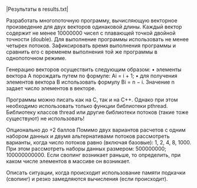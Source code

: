 
|Результаты в results.txt|

Разработать многопоточную программу, вычисляющую векторное произведение для двух векторов одинаковой длины. Каждый вектор содержит не менее 10000000 чисел с плавающей точкой двойной точности (double). Для выполнение программы использовать не менее четырех потоков. Зафиксировать время выполнения программы и сравнить его с временем выполнения той же программы в однопоточном режиме.

Генерацию векторов осуществить следующим образом:
• элементы вектора A порождать путем по формуле: Ai = i + 1;
• для получения элементов вектора B использовать формулу Bi = n − i.
Значение n задает число элементов в векторе. 

Программы можно писать как на C, так и на C++. Однако при этом необходимо использовать только функции библиотеки pthread. Библиотеку классов thread или другие библиотеки потоков (такие тоже существуют) не использовать!

Опционально до +2 баллов
Помимо двух вариантов расчетов с одним набором данных и двумя альтернативами потоков рассмотреть варианты, когда число потоков равно (включая базовые): 1, 2, 4, 8, 1000. При этом рассмотреть наборы данных размером: 500000000; 100000000000. Если свопинг возникает раньше, то определить, при каком числе элементов в массиве он возникает. 

Описать ситуации, когда происходит использование памяти подкачки (свопинг) и резко замедляются вычисления (если происходит).